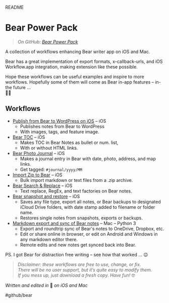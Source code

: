 README

# Bear Power Pack
> *On GitHub: [Bear Power Pack](https://github.com/rovest/Bear-Power-Pack/blob/master/README.md)*  

A collection of workflows enhancing Bear writer app on iOS and Mac.

Bear has a great implementation of export formats, x-callback-urls, and iOS Workflow.app integration, making extension like these possible.

Hope these workflows can be useful examples and inspire to more workflows. Hopefully some of them will come as Bear in-app features – in-the future …   
🦁🤓

## Workflows
* [Publish from Bear to WordPress on iOS](https://github.com/rovest/Bear-Power-Pack/blob/master/Publish%20from%20Bear%20to%20WordPress%20on%20iOS.md) – iOS  
	* Publishes notes from Bear to WordPress 
	* With images, tags, and feature image.
* [Bear TOC](https://github.com/rovest/Bear-Power-Pack/blob/master/Bear%20TOC.md) – iOS  
	* Makes TOC in Bear Notes as bullet or num. list, 
	* With or without HTML links.
* [Bear Photo Journal](https://github.com/rovest/Bear-Power-Pack/blob/master/Bear%20Photo%20Journal.md) – iOS  
	* Makes a journal entry in Bear with date, photo, address, and map links.
	* Get tagged: `#journal/yyyy/MM`
* [Import Zip to Bear](https://github.com/rovest/Bear-Power-Pack/blob/master/Import%20Zip%20to%20Bear.md) – iOS  
	* Bulk import markdown or text files from a .zip archive.
* [Bear Search & Replace](https://github.com/rovest/Bear-Power-Pack/blob/master/Bear%20Search%20%26%20Replace.md) – iOS  
	* Text replace, RegEx, and text factories on Bear notes.
* [Bear snapshot and restore](https://github.com/rovest/Bear-Power-Pack/blob/master/Bear%20snapshot%20and%20restore.md) – iOS 
	* Saves any file type, export all notes, or Bear backups to designated iCloud Drive folders, with date stamp added to filename or folder name.
	* Restores single notes from snapshots, exports or backups.
* [Markdown export and sync of Bear notes](https://github.com/rovest/Bear-Markdown-Export) – Mac – Python 3
	* Export and roundtrip sync of Bear's notes to OneDrive, Dropbox, etc. 
	* Edit or share online in browser, or edit on Android and Windows in any markdown editor there.
	* Remote edits and new notes get synced back into Bear.

PS. I got Bear for distraction free writing – see how that worked … 😉

> *Disclaimer: these workflows are free to use, change, or fix.*     
> *There will be no user support, but it’s quite easy to modify them.*     
> *If you mess up, just download a fresh copy. Have fun!* 🤓  

*Written and edited in* 🐻 *on iOS and Mac*

#github/bear